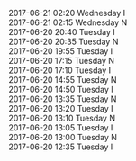 2017-06-21 02:20 Wednesday  I  
2017-06-21 02:15 Wednesday  N  
2017-06-20 20:40 Tuesday  I  
2017-06-20 20:35 Tuesday  N  
2017-06-20 19:55 Tuesday  I  
2017-06-20 17:15 Tuesday  N  
2017-06-20 17:10 Tuesday  I  
2017-06-20 14:55 Tuesday  N  
2017-06-20 14:50 Tuesday  I  
2017-06-20 13:35 Tuesday  N  
2017-06-20 13:20 Tuesday  I  
2017-06-20 13:10 Tuesday  N  
2017-06-20 13:05 Tuesday  I  
2017-06-20 13:00 Tuesday  N  
2017-06-20 12:35 Tuesday  I  
